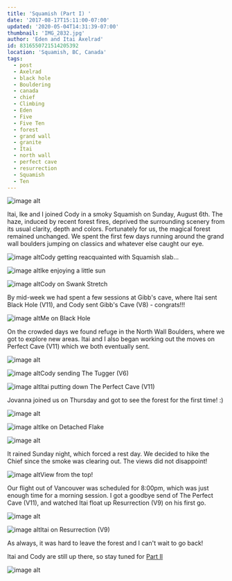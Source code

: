 ```yaml
---
title: 'Squamish (Part I) '
date: '2017-08-17T15:11:00-07:00'
updated: '2020-05-04T14:31:39-07:00'
thumbnail: 'IMG_2832.jpg'
author: 'Eden and Itai Axelrad'
id: 8316550721514205392
location: 'Squamish, BC, Canada'
tags:
  - post
  - Axelrad
  - black hole
  - Bouldering
  - canada
  - chief
  - Climbing
  - Eden
  - Five
  - Five Ten
  - forest
  - grand wall
  - granite
  - Itai
  - north wall
  - perfect cave
  - resurrection
  - Squamish
  - Ten
---
```


![image alt](/images/IMG_2832.jpg)

Itai, Ike and I joined Cody in a smoky Squamish on Sunday, August 6th. The haze, induced by recent forest fires, deprived the surrounding scenery from its usual clarity, depth and colors. Fortunately for us, the magical forest remained unchanged. We spent the first few days running around the grand wall boulders jumping on classics and whatever else caught our eye.

![image alt](/images/IMG_2828.jpg)Cody getting reacquainted with Squamish slab...

![image alt](/images/IMG_2810.jpg)Ike enjoying a little sun

![image alt](/images/IMG_2798.jpg)Cody on Swank Stretch

By mid-week we had spent a few sessions at Gibb's cave, where Itai sent Black Hole (V11), and Cody sent Gibb's Cave (V8) - congrats!!!

![image alt](/images/IMG_2861.jpg)Me on Black Hole

On the crowded days we found refuge in the North Wall Boulders, where we got to explore new areas. Itai and I also began working out the moves on Perfect Cave (V11) which we both eventually sent. 

![image alt](/images/IMG_2878.jpg)

![image alt](/images/IMG_2899.jpg)Cody sending The Tugger (V6)

![image alt](/images/IMG_2884.jpg)Itai putting down The Perfect Cave (V11)

Jovanna joined us on Thursday and got to see the forest for the first time! :)

![image alt](/images/IMG_3503.JPG)

![image alt](/images/IMG_2977.JPG)Ike on Detached Flake

![image alt](/images/IMG_2935.jpg)

It rained Sunday night, which forced a rest day. We decided to hike the Chief since the smoke was clearing out. The views did not disappoint! 

![image alt](/images/IMG_2930.jpg)View from the top!

Our flight out of Vancouver was scheduled for 8:00pm, which was just enough time for a morning session. I got a goodbye send of The Perfect Cave (V11), and watched Itai float up Resurrection (V9) on his first go.

![image alt](/images/IMG_2970.JPG)

![image alt](/images/IMG_2962.jpg)Itai on Resurrection (V9)

As always, it was hard to leave the forest and I can't wait to go back! 

Itai and Cody are still up there, so stay tuned for [Part II](/images/squamish-part-ii.html)

![image alt](/images/IMG_2932.jpg)

